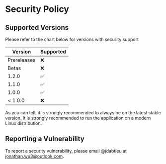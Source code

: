 # Security Policy

## Supported Versions

Please refer to the chart below for versions with security support

| Version     | Supported          |
| ----------- | ------------------ |
| Prereleases | :x:                |
| Betas       | :x:                |
| 1.2.0       | :white_check_mark: |
| 1.1.0       | :white_check_mark: |
| 1.0.0       | :white_check_mark: |
| < 1.0.0     | :x:                |

As you can tell, it is strongly recommended to always be on the latest stable version. It is strongly recommended to run the application on a modern Linux distribution.

## Reporting a Vulnerability

To report a security vulnerability, please email @jdabtieu at [jonathan.wu3@outlook.com](jonathan.wu3@outlook.com).
